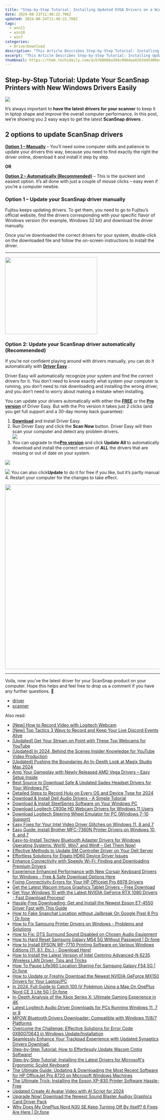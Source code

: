 ```yaml
---
title: "Step-by-Step Tutorial: Installing Updated EVGA Drivers on a Windows Machine"
date: 2024-08-23T11:40:22.706Z
updated: 2024-08-24T11:40:22.706Z
tags:
  - win11
  - win10
  - win7
categories:
  - DriverDownload
description: "This Article Describes Step-by-Step Tutorial: Installing Updated EVGA Drivers on a Windows Machine"
excerpt: "This Article Describes Step-by-Step Tutorial: Installing Updated EVGA Drivers on a Windows Machine"
thumbnail: https://thmb.techidaily.com/acb788606a304c096daa8263d45d00ea2b9351615c5d83ea5a34a4991c1927bf.jpg
---
```


## Step-by-Step Tutorial: Update Your ScanSnap Printers with New Windows Drivers Easily

![](https://images.drivereasy.com/wp-content/uploads/2019/01/img_5c3d5b538269b.jpg)

It’s always important to **have the latest drivers for your scanner**  to keep it in tiptop shape and improve the overall computer performance. In this post, we’re showing you 2 easy ways to get the latest **ScanSnap drivers** .

## 2 options to update **ScanSnap drivers**

[**Option 1 – Manually**](https://tools.techidaily.com/drivereasy/download/) – You’ll need some computer skills and patience to update your drivers this way, because you need to find exactly the right the driver online, download it and install it step by step.

**OR**

[**Option 2 – Automatically (Recommended)**](https://www.drivereasy.com/knowledge/scansnap-driver-download-update-easily/#O2) – This is the quickest and easiest option. It’s all done with just a couple of mouse clicks – easy even if you’re a computer newbie.

### **Option 1 – Update your ScanSnap driver manually**

 Fujitsu keeps updating drivers. To get them, you need to go to Fujitsu’s official  website, find the drivers corresponding with your specific flavor of Windows version (for example, Windows 32 bit) and download the driver manually.

 Once you’ve downloaded the correct drivers for your system, double-click on the downloaded file and follow the on-screen instructions to install the driver.

---

<!-- affiliate ads begin -->
<a href="https://godlikehost.sjv.io/c/5597632/1920047/21774" target="_top" id="1920047"><img src="//a.impactradius-go.com/display-ad/21774-1920047" border="0" alt="" width="300" height="250"/></a><img height="0" width="0" src="https://imp.pxf.io/i/5597632/1920047/21774" style="position:absolute;visibility:hidden;" border="0" />
<!-- affiliate ads end -->
### Option 2: Update your ScanSnap driver automatically (Recommended)

 If you’re not confident playing around with drivers manually, you can do it automatically with **[Driver Easy](https://tools.techidaily.com/drivereasy/download/)**  .

 Driver Easy will automatically recognize your system and find the correct drivers for it. You don’t need to know exactly what system your computer is running, you don’t need to risk downloading and installing the wrong driver, and you don’t need to worry about making a mistake when installing.

 You can update your drivers automatically with either the **[FREE](https://tools.techidaily.com/drivereasy/download/)**  or the **[Pro version](https://tools.techidaily.com/drivereasy/download/)**  of Driver Easy. But with the Pro version it takes just 2 clicks (and you get full support and a 30-day money back guarantee):

1. [**Download**](https://tools.techidaily.com/drivereasy/download/) and install Driver Easy.
2. Run Driver Easy and click the **Scan Now** button. Driver Easy will then scan your computer and detect any problem drivers.  
![](https://images.drivereasy.com/wp-content/uploads/2018/11/img_5bea92aeadc8d.jpg)
3. You can upgrade to the[**Pro version**](https://tools.techidaily.com/drivereasy/download/) and click   **Update All**  to automatically download and install the correct version of **ALL**  the drivers that are missing or out of date on your system.  
<!-- affiliate ads begin -->
<a href="https://estore.winxdvd.com/order/checkout.php?PRODS=4081991&QTY=1&AFFILIATE=108875&CART=1"><img src="https://www.winxdvd.com/affiliate/new-banner/wt-500x500.jpg" border="0"></a>
<!-- affiliate ads end -->
![](https://images.drivereasy.com/wp-content/uploads/2018/11/img_5bea936032f20.jpg) You can also click**Update** to do it for free if you like, but it’s partly manual
4. Restart your computer for the changes to take effect.
<!-- affiliate ads begin -->
<a href="https://turtlebeachus.sjv.io/c/5597632/1988416/23719" target="_top" id="1988416"><img src="//a.impactradius-go.com/display-ad/23719-1988416" border="0" alt="" width="600" height="600"/></a><img height="0" width="0" src="https://imp.pxf.io/i/5597632/1988416/23719" style="position:absolute;visibility:hidden;" border="0" />
<!-- affiliate ads end -->

---

 Voila, now you’ve the latest driver for your ScanSnap product on your computer. Hope this helps and feel free to drop us a comment if you have any further questions. 🙂

* [driver](https://tools.techidaily.com/drivereasy/download/)
* [scanner](https://tools.techidaily.com/drivereasy/download/)

<ins class="adsbygoogle"
     style="display:block"
     data-ad-format="autorelaxed"
     data-ad-client="ca-pub-7571918770474297"
     data-ad-slot="1223367746"></ins>



<ins class="adsbygoogle"
     style="display:block"
     data-ad-client="ca-pub-7571918770474297"
     data-ad-slot="8358498916"
     data-ad-format="auto"
     data-full-width-responsive="true"></ins>

<span class="atpl-alsoreadstyle">Also read:</span>
<div><ul>
<li><a href="https://digital-screen-recording.techidaily.com/new-how-to-record-video-with-logitech-webcam/"><u>[New] How to Record Video with Logitech Webcam</u></a></li>
<li><a href="https://on-screen-recording.techidaily.com/new-top-tactics-3-ways-to-record-and-keep-your-live-discord-events-alive/"><u>[New] Top Tactics  3 Ways to Record and Keep Your Live Discord Events Alive</u></a></li>
<li><a href="https://facebook-video-share.techidaily.com/updated-get-your-stream-on-point-with-these-top-webcams-for-youtube/"><u>[Updated] Get Your Stream on Point with These Top Webcams for YouTube</u></a></li>
<li><a href="https://youtube-lab.techidaily.com/ed-in-2024-behind-the-scenes-insider-knowledge-for-youtube-video-production/"><u>[Updated] In 2024, Behind the Scenes  Insider Knowledge for YouTube Video Production</u></a></li>
<li><a href="https://extra-support.techidaily.com/updated-pushing-the-boundaries-an-in-depth-look-at-magix-studio-max-2024/"><u>[Updated] Pushing the Boundaries  An In-Depth Look at Magix Studio Max 2024</u></a></li>
<li><a href="https://win-amazing.techidaily.com/amp-your-gameplay-with-newly-released-amd-vega-drivers-easy-setup-inside/"><u>Amp Your Gameplay with Newly Released AMD Vega Drivers – Easy Setup Inside</u></a></li>
<li><a href="https://win-amazing.techidaily.com/best-source-to-download-safe-and-updated-sades-headset-drivers-for-your-windows-pc/"><u>Best Source to Download Safe & Updated Sades Headset Drivers for Your Windows PC</u></a></li>
<li><a href="https://digital-screen-recording.techidaily.com/detailed-steps-to-record-hulu-on-every-os-and-device-type-for-2024/"><u>Detailed Steps to Record Hulu on Every OS and Device Type for 2024</u></a></li>
<li><a href="https://win-amazing.techidaily.com/download-and-install-dell-audio-drivers-a-simple-tutorial/"><u>Download & Install Dell Audio Drivers - A Simple Tutorial</u></a></li>
<li><a href="https://win-amazing.techidaily.com/download-and-install-steelseries-software-on-your-windows-pc/"><u>Download & Install SteelSeries Software on Your Windows PC</u></a></li>
<li><a href="https://win-amazing.techidaily.com/download-logitech-c930e-hd-webcam-drivers-for-windows-11-users/"><u>Download Logitech C930e HD Webcam Drivers for Windows 11 Users</u></a></li>
<li><a href="https://win-amazing.techidaily.com/download-logitech-steering-wheel-emulator-for-pc-windows-7-10-support/"><u>Download Logitech Steering Wheel Emulator for PC (Windows 7-10 Support)</u></a></li>
<li><a href="https://win-amazing.techidaily.com/1722979116208-easy-fixes-for-your-intel-video-driver-glitches-on-windows-11-8-and-7/"><u>Easy Fixes for Your Intel Video Driver Glitches on Windows 11, 8 and 7</u></a></li>
<li><a href="https://win-amazing.techidaily.com/easy-guide-install-brother-mfc-7360n-printer-drivers-on-windows-10-8-and-7/"><u>Easy Guide: Install Brother MFC-7360N Printer Drivers on Windows 10, 8, and 7</u></a></li>
<li><a href="https://win-amazing.techidaily.com/1722966942828-easy-to-install-techkey-bluetooth-adapter-drivers-for-windows-operating-systems-win10-win7-and-win-get-them-now/"><u>Easy-to-Install Techkey Bluetooth Adapter Drivers for Windows Operating Systems: Win10, Win7, and Win# – Get Them Now!</u></a></li>
<li><a href="https://win-amazing.techidaily.com/effective-methods-to-update-sm-controller-driver-on-your-dell-server/"><u>Effective Methods to Update SM Controller Driver on Your Dell Server</u></a></li>
<li><a href="https://win-amazing.techidaily.com/effortless-solutions-for-elgato-hd60-device-driver-issues/"><u>Effortless Solutions for Elgato HD60 Device Driver Issues</u></a></li>
<li><a href="https://win-amazing.techidaily.com/enhance-connectivity-with-speedy-wi-fi-finding-and-downloading-premium-drivers/"><u>Enhance Connectivity with Speedy Wi-Fi: Finding and Downloading Premium Drivers</u></a></li>
<li><a href="https://win-amazing.techidaily.com/experience-enhanced-performance-with-new-corsair-keyboard-drivers-for-windows-free-and-safe-download-options-here/"><u>Experience Enhanced Performance with New Corsair Keyboard Drivers for Windows - Free & Safe Download Options Here</u></a></li>
<li><a href="https://win-amazing.techidaily.com/fixing-connectivity-errors-for-your-hp-officejet-pro-6978-drivers/"><u>Fixing Connectivity Errors for Your HP Officejet Pro 6978 Drivers</u></a></li>
<li><a href="https://win-amazing.techidaily.com/get-the-latest-wacom-intuos-graphics-tablet-drivers-free-download/"><u>Get the Latest Wacom Intuos Graphics Tablet Drivers – Free Download</u></a></li>
<li><a href="https://win-amazing.techidaily.com/get-your-windows-10-with-the-latest-nvidia-geforce-rtx-1080-drivers-fast-download-process/"><u>Get Your Windows 10 with the Latest NVIDIA GeForce RTX 1080 Drivers - Fast Download Process!</u></a></li>
<li><a href="https://win-amazing.techidaily.com/hassle-free-downloading-get-and-install-the-newest-epson-et-4550-driver-fast-with-this-guide/"><u>Hassle-Free Downloading: Get and Install the Newest Epson ET-4550 Driver Fast with This Guide</u></a></li>
<li><a href="https://location-social.techidaily.com/how-to-fake-snapchat-location-without-jailbreak-on-google-pixel-8-pro-drfone-by-drfone-virtual-android/"><u>How to Fake Snapchat Location without Jailbreak On Google Pixel 8 Pro | Dr.fone</u></a></li>
<li><a href="https://win-amazing.techidaily.com/how-to-fix-samsung-printer-drivers-on-windows-problems-and-solutions/"><u>How to Fix Samsung Printer Drivers on Windows - Problems and Solutions</u></a></li>
<li><a href="https://win-amazing.techidaily.com/how-to-fix-dts-surround-sound-disabled-on-chosen-audio-equipment/"><u>How to Fix: DTS Surround Sound Disabled on Chosen Audio Equipment</u></a></li>
<li><a href="https://techidaily.com/how-to-hard-reset-samsung-galaxy-m54-5g-without-password-drfone-by-drfone-reset-android-reset-android/"><u>How to Hard Reset Samsung Galaxy M54 5G Without Password | Dr.fone</u></a></li>
<li><a href="https://win-amazing.techidaily.com/1722978031208-how-to-install-epson-wf-7710-printing-software-on-various-windows-editions-11-81-etc-download-here/"><u>How to Install EPSON WF-7710 Printing Software on Various Windows Editions (11, 8.1, Etc.) - Download Here!</u></a></li>
<li><a href="https://win-amazing.techidaily.com/how-to-install-the-latest-version-of-intel-centrino-advanced-n-6235-wireless-lan-driver-tips-and-tricks/"><u>How to Install the Latest Version of Intel Centrino Advanced-N 6235 Wireless LAN Driver: Tips and Tricks</u></a></li>
<li><a href="https://location-social.techidaily.com/how-to-pause-life360-location-sharing-for-samsung-galaxy-f54-5g-drfone-by-drfone-virtual-android/"><u>How To Pause Life360 Location Sharing For Samsung Galaxy F54 5G | Dr.fone</u></a></li>
<li><a href="https://win-amazing.techidaily.com/how-to-update-or-freshly-download-the-newest-nvidia-geforce-mx150-drivers-for-your-laptoppc/"><u>How to Update or Freshly Download the Newest NVIDIA GeForce MX150 Drivers for Your Laptop/PC</u></a></li>
<li><a href="https://android-pokemon-go.techidaily.com/in-2024-full-guide-to-catch-100-iv-pokemon-using-a-map-on-oneplus-nord-ce-3-lite-5g-drfone-by-drfone-virtual-android/"><u>In 2024, Full Guide to Catch 100 IV Pokémon Using a Map On OnePlus Nord CE 3 Lite 5G | Dr.fone</u></a></li>
<li><a href="https://buynow-tips.techidaily.com/in-depth-analysis-of-the-xbox-series-x-ultimate-gaming-experience-in-4k/"><u>In-Depth Analysis of the Xbox Series X: Ultimate Gaming Experience in 4K</u></a></li>
<li><a href="https://win-amazing.techidaily.com/latest-logitech-audio-driver-downloads-for-pcs-running-windows-11-7-or-8/"><u>Latest Logitech Audio Driver Downloads for PCs Running Windows 11, 7 or 8</u></a></li>
<li><a href="https://win-amazing.techidaily.com/mpow-bluetooth-drivers-downloader-compatible-with-windows-1187-platforms/"><u>MPOW Bluetooth Drivers Downloader: Compatible with Windows 11/8/7 Platforms</u></a></li>
<li><a href="https://common-error.techidaily.com/overcome-the-challenge-effective-solutions-for-error-code-0x80070643-in-windows-updateinstallation/"><u>Overcome the Challenge: Effective Solutions for Error Code 0X80070643 in Windows Update/Installation</u></a></li>
<li><a href="https://win-amazing.techidaily.com/seamlessly-enhance-your-trackpad-experience-with-updated-synaptics-drivers-download/"><u>Seamlessly Enhance Your Trackpad Experience with Updated Synaptics Drivers Download.</u></a></li>
<li><a href="https://win-amazing.techidaily.com/1722978156985-step-by-step-tutorial-how-to-effortlessly-update-wacom-cintiq-software/"><u>Step-by-Step Tutorial: How to Effortlessly Update Wacom Cintiq Software!</u></a></li>
<li><a href="https://win-amazing.techidaily.com/step-by-step-tutorial-installing-the-latest-drivers-for-microsofts-ergonomic-sculpt-keyboard/"><u>Step-by-Step Tutorial: Installing the Latest Drivers for Microsoft's Ergonomic Sculpt Keyboard</u></a></li>
<li><a href="https://win-amazing.techidaily.com/the-ultimate-guide-updating-and-downloading-the-most-recent-software-for-hp-officejet-pro-8720-on-microsoft-windows-machines/"><u>The Ultimate Guide: Updating & Downloading the Most Recent Software for HP OfficeJet Pro 8720 on Microsoft Windows Machines</u></a></li>
<li><a href="https://win-amazing.techidaily.com/the-ultimate-trick-installing-the-epson-xp-830-printer-software-hassle-free/"><u>The Ultimate Trick: Installing the Epson XP-830 Printer Software Hassle-Free</u></a></li>
<li><a href="https://ai-voice-clone.techidaily.com/updated-create-ai-avatar-video-with-ai-script-for-2024/"><u>Updated Create AI Avatar Video with AI Script for 2024</u></a></li>
<li><a href="https://win-amazing.techidaily.com/upgrade-now-download-the-newest-sound-blaster-audigy-graphics-card-driver-pack/"><u>Upgrade Now! Download the Newest Sound Blaster Audigy Graphics Card Driver Pack</u></a></li>
<li><a href="https://howto.techidaily.com/why-does-my-oneplus-nord-n30-se-keep-turning-off-by-itself-6-fixes-are-here-drfone-by-drfone-fix-android-problems-fix-android-problems/"><u>Why Does My OnePlus Nord N30 SE Keep Turning Off By Itself? 6 Fixes Are Here | Dr.fone</u></a></li>
</ul></div>
